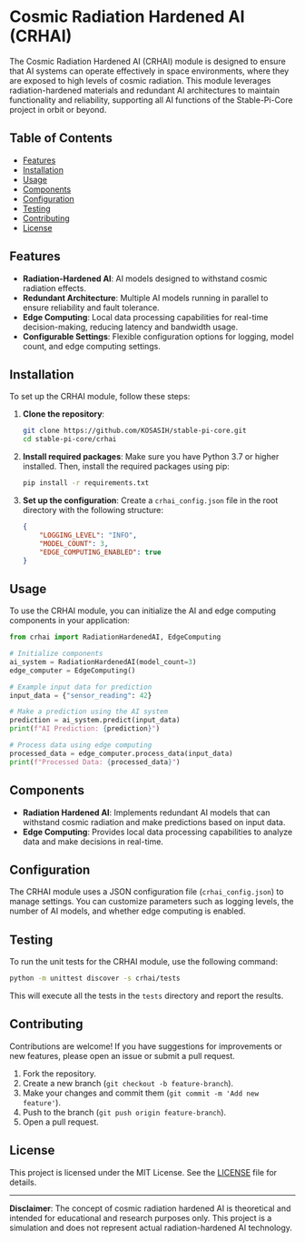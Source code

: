 # Cosmic Radiation Hardened AI (CRHAI)

The Cosmic Radiation Hardened AI (CRHAI) module is designed to ensure that AI systems can operate effectively in space environments, where they are exposed to high levels of cosmic radiation. This module leverages radiation-hardened materials and redundant AI architectures to maintain functionality and reliability, supporting all AI functions of the Stable-Pi-Core project in orbit or beyond.

## Table of Contents

- [Features](#features)
- [Installation](#installation)
- [Usage](#usage)
- [Components](#components)
- [Configuration](#configuration)
- [Testing](#testing)
- [Contributing](#contributing)
- [License](#license)

## Features

- **Radiation-Hardened AI**: AI models designed to withstand cosmic radiation effects.
- **Redundant Architecture**: Multiple AI models running in parallel to ensure reliability and fault tolerance.
- **Edge Computing**: Local data processing capabilities for real-time decision-making, reducing latency and bandwidth usage.
- **Configurable Settings**: Flexible configuration options for logging, model count, and edge computing settings.

## Installation

To set up the CRHAI module, follow these steps:

1. **Clone the repository**:
   ```bash
   git clone https://github.com/KOSASIH/stable-pi-core.git
   cd stable-pi-core/crhai
   ```

2. **Install required packages**:
   Make sure you have Python 3.7 or higher installed. Then, install the required packages using pip:
   ```bash
   pip install -r requirements.txt
   ```

3. **Set up the configuration**:
   Create a `crhai_config.json` file in the root directory with the following structure:
   ```json
   {
       "LOGGING_LEVEL": "INFO",
       "MODEL_COUNT": 3,
       "EDGE_COMPUTING_ENABLED": true
   }
   ```

## Usage

To use the CRHAI module, you can initialize the AI and edge computing components in your application:

```python
from crhai import RadiationHardenedAI, EdgeComputing

# Initialize components
ai_system = RadiationHardenedAI(model_count=3)
edge_computer = EdgeComputing()

# Example input data for prediction
input_data = {"sensor_reading": 42}

# Make a prediction using the AI system
prediction = ai_system.predict(input_data)
print(f"AI Prediction: {prediction}")

# Process data using edge computing
processed_data = edge_computer.process_data(input_data)
print(f"Processed Data: {processed_data}")
```

## Components

- **Radiation Hardened AI**: Implements redundant AI models that can withstand cosmic radiation and make predictions based on input data.
- **Edge Computing**: Provides local data processing capabilities to analyze data and make decisions in real-time.

## Configuration

The CRHAI module uses a JSON configuration file (`crhai_config.json`) to manage settings. You can customize parameters such as logging levels, the number of AI models, and whether edge computing is enabled.

## Testing

To run the unit tests for the CRHAI module, use the following command:

```bash
python -m unittest discover -s crhai/tests
```

This will execute all the tests in the `tests` directory and report the results.

## Contributing

Contributions are welcome! If you have suggestions for improvements or new features, please open an issue or submit a pull request.

1. Fork the repository.
2. Create a new branch (`git checkout -b feature-branch`).
3. Make your changes and commit them (`git commit -m 'Add new feature'`).
4. Push to the branch (`git push origin feature-branch`).
5. Open a pull request.

## License

This project is licensed under the MIT License. See the [LICENSE](LICENSE) file for details.

---

**Disclaimer**: The concept of cosmic radiation hardened AI is theoretical and intended for educational and research purposes only. This project is a simulation and does not represent actual radiation-hardened AI technology.
